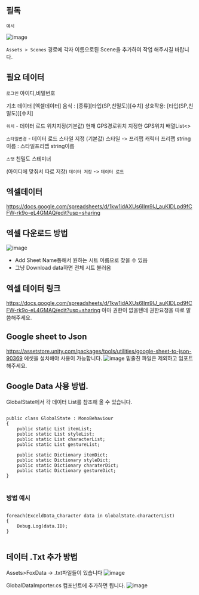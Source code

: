 ## 필독

`예시`

![image](https://user-images.githubusercontent.com/86601932/130741073-d8449320-a424-40a4-8dbf-a49e030c3050.png)

`Assets > Scenes` 경로에 각자 이름으로된 Scene을 추가하여 작업 해주시길 바랍니다.




## 필요 데이터

`로그인`
아이디,비밀번호

기초 데이터 [엑셀데이터]
음식 : [종류][타입(SP,친밀도)][수치]
상호작용: [타입(SP,친밀도)][수치]

`위치` - 데이터 로드 위치지정(기본값)
현재 GPS경로위치
지정한 GPS위치 배열List<>

`스타일변경` - 데이터 로드 스타일 지정 (기본값)
스타일 -> 프리팹
캐릭터 프리팹 string이름 : 스타일프리팹 string이름

`스탯`
친밀도
스테미너

(아이디에 맞춰서 따로 저장)
`데이터 저장` -> `데이터 로드`
## 엑셀데이터
https://docs.google.com/spreadsheets/d/1kw1idAXUs6IIm9lJ_auKIDLpd9fCFW-rk9o-eL4GMAQ/edit?usp=sharing
## 엑셀 다운로드 방법
![image](https://user-images.githubusercontent.com/33707494/131534324-45d92cbc-b021-4ccc-98c7-f770b59f76f1.png)

- Add Sheet Name통해서 원하는 시트 이름으로 찾을 수 있음
- 그냥 Download data하면 전체 시트 불러옴


## 엑셀 데이터 링크
https://docs.google.com/spreadsheets/d/1kw1idAXUs6IIm9lJ_auKIDLpd9fCFW-rk9o-eL4GMAQ/edit?usp=sharing
아마 권한이 없을텐데 권한요청을 따로 말씀해주세요.

## Google sheet to Json
https://assetstore.unity.com/packages/tools/utilities/google-sheet-to-json-90369
에셋을 설치해야 사용이 가능합니다.
![image](https://user-images.githubusercontent.com/33707494/131981668-87ffe6a3-2342-48a5-a4d9-ffc78cb092db.png)
밑줄친 파일은 제외하고 임포트 해주세요.

## Google Data 사용 방법.
GlobalState에서 각 데이터 List를 참조해 올 수 있습니다.
<pre>
<code>
public class GlobalState : MonoBehaviour
{
    public static List<ExceldData_Item> itemList;
    public static List<ExceldData_Style> styleList;
    public static List<ExceldData_Character> characterList;
    public static List<ExceldData_Gesture> gestureList;

    public static Dictionary<string, ExceldData_Item> itemDict;
    public static Dictionary<string, ExceldData_Style> styleDict;
    public static Dictionary<string, ExceldData_Character> charaterDict;
    public static Dictionary<string, ExceldData_Gesture> gestureDict;
}
</code>
</pre>

### 방법 예시
<pre>
<code>
foreach(ExceldData_Character data in GlobalState.characterList)
{
    Debug.Log(data.ID);
}
</code>
</pre>

## 데이터 .Txt 추가 방법
Assets>FoxData -> .txt파일들이 있습니다
![image](https://user-images.githubusercontent.com/33707494/131983329-9c2f5f83-4ca9-4d8d-8f7e-94b878cf62c4.png)

GlobalDataImporter.cs 컴포넌트에 추가하면 됩니다.
![image](https://user-images.githubusercontent.com/33707494/131983256-4d1780a7-a249-41e0-ba03-fd5032690f97.png)



